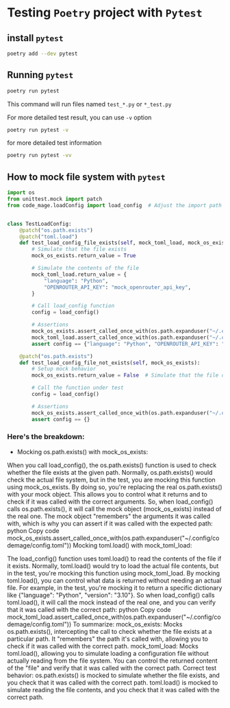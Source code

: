 # Testing `Poetry` project with `Pytest`

## install `pytest`
```bash
poetry add --dev pytest
```

## Running `pytest`

```bash
poetry run pytest
```

This command will run files named `test_*.py` or `*_test.py`

For more detailed test result, you can use `-v` option

```bash
poetry run pytest -v
```

for more detailed test information
```bash
poetry run pytest -vv
```

## How to mock file system with `pytest`

```python
import os
from unittest.mock import patch
from code_mage.loadConfig import load_config  # Adjust the import path accordingly


class TestLoadConfig:
	@patch("os.path.exists")
	@patch("toml.load")
	def test_load_config_file_exists(self, mock_toml_load, mock_os_exists):
		# Simulate that the file exists
		mock_os_exists.return_value = True

		# Simulate the contents of the file
		mock_toml_load.return_value = {
			"language": "Python",
			"OPENROUTER_API_KEY": "mock_openrouter_api_key",
		}

		# Call load_config function
		config = load_config()

		# Assertions
		mock_os_exists.assert_called_once_with(os.path.expanduser("~/.codemage-config.toml"))
		mock_toml_load.assert_called_once_with(os.path.expanduser("~/.codemage-config.toml"))
		assert config == {"language": "Python", "OPENROUTER_API_KEY": "mock_openrouter_api_key"}

	@patch("os.path.exists")
	def test_load_config_file_not_exists(self, mock_os_exists):
		# Setup mock behavior
		mock_os_exists.return_value = False  # Simulate that the file does not exist

		# Call the function under test
		config = load_config()

		# Assertions
		mock_os_exists.assert_called_once_with(os.path.expanduser("~/.codemage-config.toml"))
		assert config == {}
```

### Here's the breakdown:
- Mocking os.path.exists() with mock_os_exists:

When you call load_config(), the os.path.exists() function is used to check whether the file exists at the given path.
Normally, os.path.exists() would check the actual file system, but in the test, you are mocking this function using mock_os_exists.
By doing so, you're replacing the real os.path.exists() with your mock object. This allows you to control what it returns and to check if it was called with the correct arguments.
So, when load_config() calls os.path.exists(), it will call the mock object (mock_os_exists) instead of the real one. The mock object "remembers" the arguments it was called with, which is why you can assert if it was called with the expected path:
python
Copy code
mock_os_exists.assert_called_once_with(os.path.expanduser("~/.config/codemage/config.toml"))
Mocking toml.load() with mock_toml_load:

The load_config() function uses toml.load() to read the contents of the file if it exists.
Normally, toml.load() would try to load the actual file contents, but in the test, you're mocking this function using mock_toml_load.
By mocking toml.load(), you can control what data is returned without needing an actual file. For example, in the test, you're mocking it to return a specific dictionary like {"language": "Python", "version": "3.10"}.
So when load_config() calls toml.load(), it will call the mock instead of the real one, and you can verify that it was called with the correct path:
python
Copy code
mock_toml_load.assert_called_once_with(os.path.expanduser("~/.config/codemage/config.toml"))
To summarize:
mock_os_exists: Mocks os.path.exists(), intercepting the call to check whether the file exists at a particular path. It "remembers" the path it's called with, allowing you to check if it was called with the correct path.
mock_toml_load: Mocks toml.load(), allowing you to simulate loading a configuration file without actually reading from the file system. You can control the returned content of the "file" and verify that it was called with the correct path.
Correct test behavior:
os.path.exists() is mocked to simulate whether the file exists, and you check that it was called with the correct path.
toml.load() is mocked to simulate reading the file contents, and you check that it was called with the correct path.